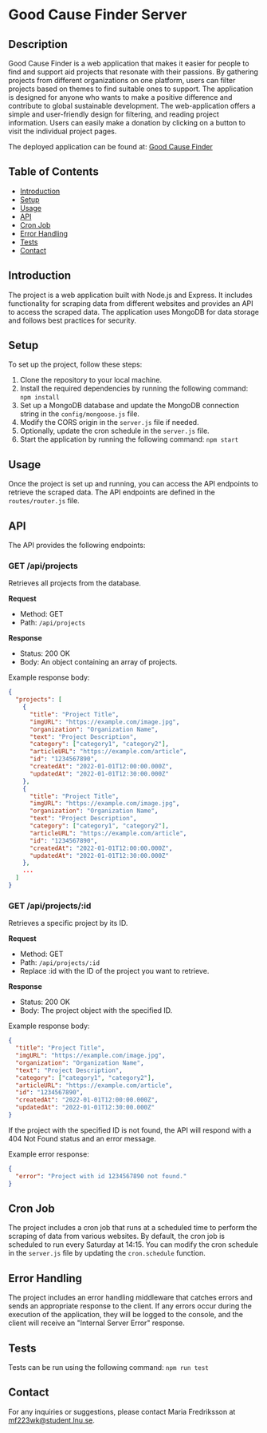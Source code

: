 
# Good Cause Finder Server

## Description

Good Cause Finder is a web application that makes it easier for people to find and support aid projects that resonate with their passions. By gathering projects from different organizations on one platform, users can filter projects based on themes to find suitable ones to support. The application is designed for anyone who wants to make a positive difference and contribute to global sustainable development. The web-application offers a simple and user-friendly design for filtering, and reading project information. Users can easily make a donation by clicking on a button to visit the individual project pages.

The deployed application can be found at:
[Good Cause Finder](https://cscloud7-221.lnu.se/good-cause-finder/)

## Table of Contents
- [Introduction](#introduction)
- [Setup](#setup)
- [Usage](#usage)
- [API](#api)
- [Cron Job](#cron-job)
- [Error Handling](#error-handling)
- [Tests](#tests)
- [Contact](#contact)

## Introduction

The project is a web application built with Node.js and Express. It includes functionality for scraping data from different websites and provides an API to access the scraped data. The application uses MongoDB for data storage and follows best practices for security.

## Setup

To set up the project, follow these steps:

1. Clone the repository to your local machine.
2. Install the required dependencies by running the following command: `npm install`
3. Set up a MongoDB database and update the MongoDB connection string in the `config/mongoose.js` file.
4. Modify the CORS origin in the `server.js` file if needed.
5. Optionally, update the cron schedule in the `server.js` file.
6. Start the application by running the following command: `npm start`

## Usage

Once the project is set up and running, you can access the API endpoints to retrieve the scraped data. The API endpoints are defined in the `routes/router.js` file. 

## API

The API provides the following endpoints:

### GET /api/projects

Retrieves all projects from the database.

**Request**

- Method: GET
- Path: `/api/projects`

**Response**

- Status: 200 OK
- Body: An object containing an array of projects.

Example response body:

```json
{
  "projects": [
    {
      "title": "Project Title",
      "imgURL": "https://example.com/image.jpg",
      "organization": "Organization Name",
      "text": "Project Description",
      "category": ["category1", "category2"],
      "articleURL": "https://example.com/article",
      "id": "1234567890",
      "createdAt": "2022-01-01T12:00:00.000Z",
      "updatedAt": "2022-01-01T12:30:00.000Z"
    },
    {
      "title": "Project Title",
      "imgURL": "https://example.com/image.jpg",
      "organization": "Organization Name",
      "text": "Project Description",
      "category": ["category1", "category2"],
      "articleURL": "https://example.com/article",
      "id": "1234567890",
      "createdAt": "2022-01-01T12:00:00.000Z",
      "updatedAt": "2022-01-01T12:30:00.000Z"
    },
    ...
  ]
}
```

### GET /api/projects/:id
Retrieves a specific project by its ID.

**Request**

- Method: GET
- Path: `/api/projects/:id`
- Replace :id with the ID of the project you want to retrieve.

**Response**

- Status: 200 OK
- Body: The project object with the specified ID.

Example response body:
```json
{
  "title": "Project Title",
  "imgURL": "https://example.com/image.jpg",
  "organization": "Organization Name",
  "text": "Project Description",
  "category": ["category1", "category2"],
  "articleURL": "https://example.com/article",
  "id": "1234567890",
  "createdAt": "2022-01-01T12:00:00.000Z",
  "updatedAt": "2022-01-01T12:30:00.000Z"
}
```
If the project with the specified ID is not found, the API will respond with a 404 Not Found status and an error message.

Example error response:
```json
{
  "error": "Project with id 1234567890 not found."
}
```

## Cron Job

The project includes a cron job that runs at a scheduled time to perform the scraping of data from various websites. By default, the cron job is scheduled to run every Saturday at 14:15. You can modify the cron schedule in the `server.js` file by updating the `cron.schedule` function.

## Error Handling

The project includes an error handling middleware that catches errors and sends an appropriate response to the client. If any errors occur during the execution of the application, they will be logged to the console, and the client will receive an "Internal Server Error" response.

## Tests

Tests can be run using the following command: `npm run test`

## Contact

For any inquiries or suggestions, please contact Maria Fredriksson at [mf223wk@student.lnu.se](mailto:mf223wk@student.lnu.se).
